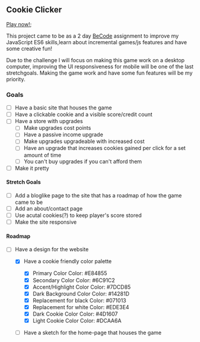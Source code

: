 ## Cookie Clicker ##
[Play now!](https://yasserb94.github.io/CookieClicker/);

This project came to be as a 2 day [BeCode](https://becode.org) assignment to improve my JavaScript ES6 skills,learn about incremental games/js features and have some creative fun!

Due to the challenge I will focus on making this game work on a desktop computer, improving the UI responsiveness for mobile will be one of the last stretchgoals.
Making the game work and have some fun features will be my priority.
### Goals ###
- [ ] Have a basic site that houses the game
- [ ] Have a clickable cookie and a visible score/credit count
- [ ] Have a store with upgrades
  - [ ] Make upgrades cost points
  - [ ] Have a passive income upgrade
  - [ ] Make upgrades upgradeable with increased cost
  - [ ] Have an upgrade that increases cookies gained per click for a set amount of time
  - [ ] You can't buy upgrades if you can't afford them
- [ ] Make it pretty
#### Stretch Goals ####
- [ ] Add a bloglike page to the site that has a roadmap of how the game came to be
- [ ] Add an about/contact page
- [ ] Use acutal cookies(?) to keep player's score stored
- [ ] Make the site responsive

#### Roadmap ####
- [ ] Have a design for the website
  - [X] Have a cookie friendly color palette
    - [X] Primary Color             Color:  #E84855
    - [X] Secondary Color           Color:  #6C91C2
    - [X] Accent/Highlight Color    Color:  #7DCD85
    - [X] Dark Background Color     Color:  #14281D
    - [X] Replacement for black     Color:  #071013
    - [X] Replacement for white     Color:  #EDE3E4
    - [X] Dark Cookie Color         Color:  #4D1607
    - [X] Light Cookie Color        Color:  #DCAA6A
  - [ ] Have a sketch for the home-page that houses the game
  